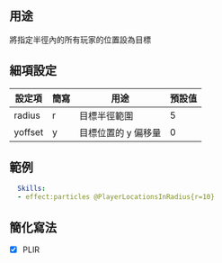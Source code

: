## 用途
將指定半徑內的所有玩家的位置設為目標


## 細項設定
| 設定項 | 簡寫   | 用途                      | 預設值 |
|-----------|-----------|----------------------------------------------------------------------|---------|
| radius    | r         | 目標半徑範圍       | 5       |
| yoffset   | y         | 目標位置的 y 偏移量                             | 0       |


## 範例
```yaml
  Skills:
  - effect:particles @PlayerLocationsInRadius{r=10}
```


## 簡化寫法
- [x] PLIR